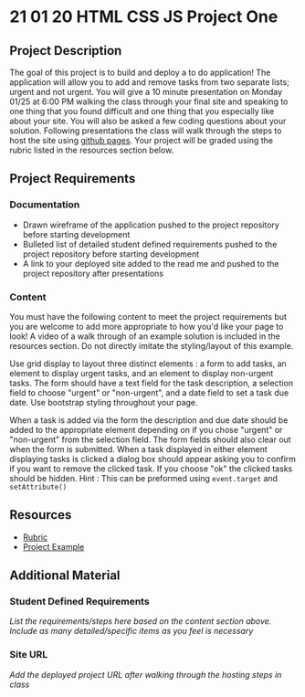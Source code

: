 # 21 01 20 HTML CSS JS Project One

## Project Description
The goal of this project is to build and deploy a to do application! The application will allow you to add and remove tasks from two separate lists; urgent and not urgent. You will give a 10 minute presentation on Monday 01/25 at 6:00 PM walking the class through your final site and speaking to one thing that you found difficult and one thing that you especially like about your site. You will also be asked a few coding questions about your solution. Following presentations the class will walk through the steps to host the site using [github pages](https://pages.github.com/). Your project will be graded using the rubric listed in the resources section below. 

## Project Requirements

### Documentation
- Drawn wireframe of the application pushed to the project repository before starting development
- Bulleted list of detailed student defined requirements pushed to the project repository before starting development
- A link to your deployed site added to the read me and pushed to the project repository after presentations

### Content
You must have the following content to meet the project requirements but you are welcome to add more appropriate to how you'd like your page to look! A video of a walk through of an example solution is included in the resources section. Do not directly imitate the styling/layout of this example.

Use grid display to layout three distinct elements : a form to add tasks, an element to display urgent tasks, and an element to display non-urgent tasks. The form should have a text field for the task description, a selection field to choose "urgent" or "non-urgent", and a date field to set a task due date. Use bootstrap styling throughout your page.

When a task is added via the form the description and due date should be added to the appropriate element depending on if you chose "urgent" or "non-urgent" from the selection field. The form fields should also clear out when the form is submitted. When a task displayed in either element displaying tasks is clicked a dialog box should appear asking you to confirm if you want to remove the clicked task. If you choose "ok" the clicked tasks should be hidden. Hint : This can be preformed using `event.target` and `setAttribute()`

## Resources
- [Rubric](https://docs.google.com/document/d/1ZvMGs0U770Tahzy1vKa2rh1uCJRPB-MydvVmzz6TD3E/edit?usp=sharing)
- [Project Example](https://youtu.be/NuEYuf0uri4)

## Additional Material

### Student Defined Requirements

*List the requirements/steps here based on the content section above. Include as many detailed/specific items as you feel is necessary*

### Site URL

*Add the deployed project URL after walking through the hosting steps in class*
